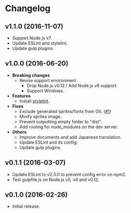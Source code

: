 # Changelog

## v1.1.0 (2016-11-07)
- Support Node.js v7.
- Update ESLint and stylelint.
- Update gulp plugins.

## v1.0.0 (2016-06-20)
- **Breaking changes**
  - Revise support environment.
    - Drop Node.js v0.12 / Add Node.js v6 support.
    - Support Windows.
- **Features**
  - Install [stylelint](http://stylelint.io/).
- **Fixes**
  - Exclude generated sprites/fonts from Git. ([#1](https://github.com/rakuten-frontend/rff-gulp/issues/1))
  - Minify sprites image.
  - Prevent outputting empty folder to "dist".
  - Add routing for node_modules on the dev server.
- **Others**
  - Improve documents and add Japanese translation.
  - Update ESLint and its config.
  - Update gulp plugins.

## v0.1.1 (2016-03-07)
- Update ESLint to v2.3.0 to prevent config error on npm2.
- Test gulpfile.js on Node.js v5, v4 and v0.12.

## v0.1.0 (2016-02-26)
- Initial release.
